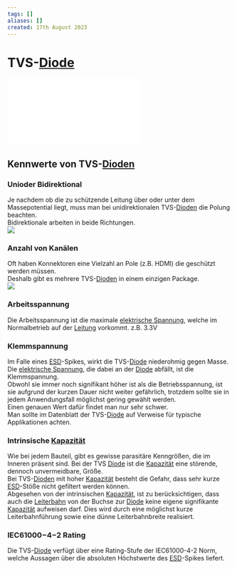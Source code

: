 ```yaml
---
tags: []
aliases: []
created: 17th August 2023
---
```


# TVS-[Diode](Diode.md)

![](../ESD.md)

## Kennwerte von TVS-[Dioden](Diode.md)

### Unioder Bidirektional

Je nachdem ob die zu schützende Leitung über oder unter dem Massepotential liegt, muss man bei unidirektionalen TVS-[Dioden](Diode.md) die Polung beachten.  
Bidirektionale arbeiten in beide Richtungen.  
![](../../Digitaltechnik/assets/TVS-Diode.png)

### Anzahl von Kanälen

Oft haben Konnektoren eine Vielzahl an Pole (z.B. HDMI) die geschützt werden müssen.  
Deshalb gibt es mehrere TVS-[Dioden](Diode.md) in einem einzigen Package.  
![](../../Digitaltechnik/assets/SC7538.png)

### Arbeitsspannung

Die Arbeitsspannung ist die maximale [elektrische Spannung](../../Elektrotechnik/elektrische%20Spannung.md), welche im Normalbetrieb auf der [Leitung](../../HF-Technik/Eingangsimpedanz.md) vorkommt. z.B. 3.3V

### Klemmspannung

Im Falle eines [ESD](../ESD.md)-Spikes, wirkt die TVS-[Diode](Diode.md) niederohmig gegen Masse.  
Die [elektrische Spannung](../../Elektrotechnik/elektrische%20Spannung.md), die dabei an der [Diode](Diode.md) abfällt, ist die Klemmspannung.  
Obwohl sie immer noch signifikant höher ist als die Betriebsspannung, ist sie aufgrund der kurzen Dauer nicht weiter gefährlich, trotzdem sollte sie in jedem Anwendungsfall möglichst gering gewählt werden.  
Einen genauen Wert dafür findet man nur sehr schwer.  
Man sollte im Datenblatt der TVS-[Diode](Diode.md) auf Verweise für typische Applikationen achten.

### Intrinsische [Kapazität](../../Elektrotechnik/Kapazität.md)

Wie bei jedem Bauteil, gibt es gewisse parasitäre Kenngrößen, die im Inneren präsent sind. Bei der TVS [Diode](Diode.md) ist die [Kapazität](../../Elektrotechnik/Kapazität.md) eine störende, dennoch unvermeidbare, Größe.  
Bei TVS-[Dioden](Diode.md) mit hoher [Kapazität](../../Elektrotechnik/Kapazität.md) besteht die Gefahr, dass sehr kurze [ESD](../ESD.md)-Stöße nicht gefiltert werden können.  
Abgesehen von der intrinsischen [Kapazität](../../Elektrotechnik/Kapazität.md), ist zu berücksichtigen, dass auch die [Leiterbahn](../../HF-Technik/Eingangsimpedanz.md) von der Buchse zur [Diode](Diode.md) keine eigene signifikante [Kapazität](../../Elektrotechnik/Kapazität.md) aufweisen darf. Dies wird durch eine möglichst kurze Leiterbahnführung sowie eine dünne Leiterbahnbreite realisiert.

### IEC61000−4−2 Rating

Die TVS-[Diode](Diode.md) verfügt über eine Rating-Stufe der IEC61000-4-2 Norm, welche Aussagen über die absoluten Höchstwerte des [ESD](../ESD.md)-Spikes liefert.
